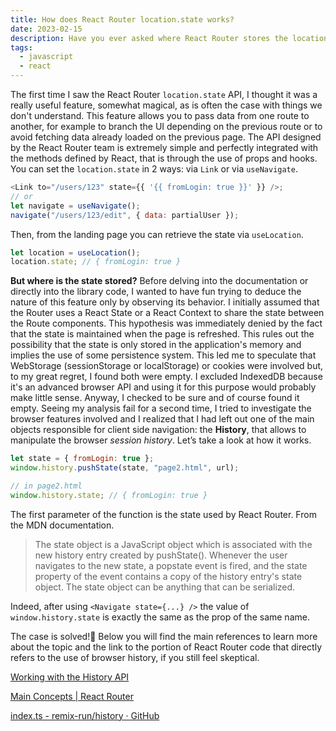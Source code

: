 ```yaml
---
title: How does React Router location.state works?
date: 2023-02-15
description: Have you ever asked where React Router stores the location state?
tags:
  - javascript
  - react
---
```


The first time I saw the React Router `location.state` API, I thought it was a really useful feature, somewhat magical, as is often the case with things we don't understand.
This feature allows you to pass data from one route to another, for example to branch the UI depending on the previous route or to avoid fetching data already loaded on the previous page. The API designed by the React Router team is extremely simple and perfectly integrated with the methods defined by React, that is through the use of props and hooks.
You can set the `location.state` in 2 ways: via `Link` or via `useNavigate`.

```javascript
<Link to="/users/123" state={{ '{{ fromLogin: true }}' }} />;
// or
let navigate = useNavigate();
navigate("/users/123/edit", { data: partialUser });
```

Then, from the landing page you can retrieve the state via `useLocation`.

```javascript
let location = useLocation();
location.state; // { fromLogin: true }
```

**But where is the state stored?**
Before delving into the documentation or directly into the library code, I wanted to have fun trying to deduce the nature of this feature only by observing its behavior.
I initially assumed that the Router uses a React State or a React Context to share the state between the Route components. This hypothesis was immediately denied by the fact that the state is maintained when the page is refreshed. This rules out the possibility that the state is only stored in the application's memory and implies the use of some persistence system.
This led me to speculate that WebStorage (sessionStorage or localStorage) or cookies were involved but, to my great regret, I found both were empty. I excluded IndexedDB because it's an advanced browser API and using it for this purpose would probably make little sense. Anyway, I checked to be sure and of course found it empty.
Seeing my analysis fail for a second time, I tried to investigate the browser features involved and I realized that I had left out one of the main objects responsible for client side navigation: the **History**, that allows to manipulate the browser _session history_. Let’s take a look at how it works.

```javascript
let state = { fromLogin: true };
window.history.pushState(state, "page2.html", url);

// in page2.html
window.history.state; // { fromLogin: true }
```

The first parameter of the function is the state used by React Router.
From the MDN documentation.

> The state object is a JavaScript object which is associated with the new history entry created by pushState(). Whenever the user navigates to the new state, a popstate event is fired, and the state property of the event contains a copy of the history entry's state object. The state object can be anything that can be serialized.

Indeed, after using `<Navigate state={...} />` the value of `window.history.state` is exactly the same as the prop of the same name.

The case is solved!🎉
Below you will find the main references to learn more about the topic and the link to the portion of React Router code that directly refers to the use of browser history, if you still feel skeptical.

[Working with the History API](https://developer.mozilla.org/en-US/docs/Web/API/History_API/Working_with_the_History_API)

[Main Concepts | React Router](https://reactrouter.com/en/main/start/concepts#locations)

[index.ts - remix-run/history · GitHub](https://github.com/remix-run/history/blob/dev/packages/history/index.ts#L446)
